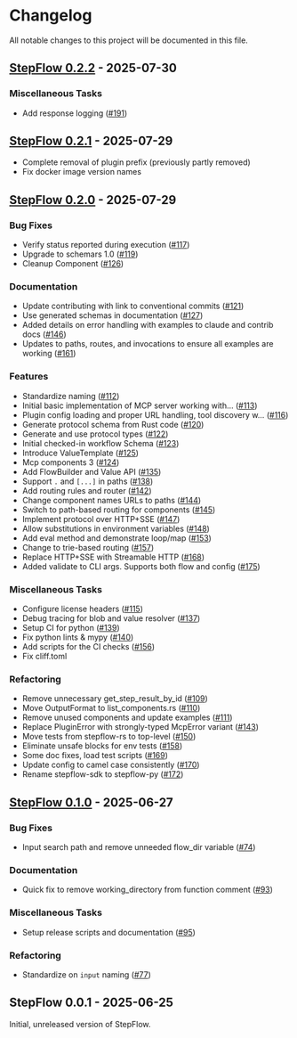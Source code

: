 # Changelog

All notable changes to this project will be documented in this file.

## <a id="0.2.2"></a> [StepFlow 0.2.2](https://github.com/riptano/stepflow/releases/tag/stepflow-rs-0.2.2) - 2025-07-30
### Miscellaneous Tasks

- Add response logging ([#191](https://github.com/riptano/stepflow/pull/191))

## <a id="0.2.1"></a> [StepFlow 0.2.1](https://github.com/riptano/stepflow/releases/tag/stepflow-rs-0.2.1) - 2025-07-29

- Complete removal of plugin prefix (previously partly removed)
- Fix docker image version names

## <a id="0.2.0"></a> [StepFlow 0.2.0](https://github.com/riptano/stepflow/releases/tag/stepflow-rs-0.2.0) - 2025-07-29
### Bug Fixes

- Verify status reported during execution ([#117](https://github.com/riptano/stepflow/pull/117))
- Upgrade to schemars 1.0 ([#119](https://github.com/riptano/stepflow/pull/119))
- Cleanup Component ([#126](https://github.com/riptano/stepflow/pull/126))

### Documentation

- Update contributing with link to conventional commits ([#121](https://github.com/riptano/stepflow/pull/121))
- Use generated schemas in documentation ([#127](https://github.com/riptano/stepflow/pull/127))
- Added details on error handling with examples to claude and contrib docs ([#146](https://github.com/riptano/stepflow/pull/146))
- Updates to paths, routes, and invocations to ensure all examples are working ([#161](https://github.com/riptano/stepflow/pull/161))

### Features

- Standardize naming ([#112](https://github.com/riptano/stepflow/pull/112))
- Initial basic implementation of MCP server working with… ([#113](https://github.com/riptano/stepflow/pull/113))
- Plugin config loading and proper URL handling, tool discovery w… ([#116](https://github.com/riptano/stepflow/pull/116))
- Generate protocol schema from Rust code ([#120](https://github.com/riptano/stepflow/pull/120))
- Generate and use protocol types ([#122](https://github.com/riptano/stepflow/pull/122))
- Initial checked-in workflow Schema ([#123](https://github.com/riptano/stepflow/pull/123))
- Introduce ValueTemplate ([#125](https://github.com/riptano/stepflow/pull/125))
- Mcp components 3 ([#124](https://github.com/riptano/stepflow/pull/124))
- Add FlowBuilder and Value API ([#135](https://github.com/riptano/stepflow/pull/135))
- Support `.` and `[...]` in paths ([#138](https://github.com/riptano/stepflow/pull/138))
- Add routing rules and router ([#142](https://github.com/riptano/stepflow/pull/142))
- Change component names URLs to paths ([#144](https://github.com/riptano/stepflow/pull/144))
- Switch to path-based routing for components ([#145](https://github.com/riptano/stepflow/pull/145))
- Implement protocol over HTTP+SSE ([#147](https://github.com/riptano/stepflow/pull/147))
- Allow substitutions in environment variables ([#148](https://github.com/riptano/stepflow/pull/148))
- Add eval method and demonstrate loop/map ([#153](https://github.com/riptano/stepflow/pull/153))
- Change to trie-based routing ([#157](https://github.com/riptano/stepflow/pull/157))
- Replace HTTP+SSE with Streamable HTTP ([#168](https://github.com/riptano/stepflow/pull/168))
- Added validate to CLI args. Supports both flow and config ([#175](https://github.com/riptano/stepflow/pull/175))

### Miscellaneous Tasks

- Configure license headers ([#115](https://github.com/riptano/stepflow/pull/115))
- Debug tracing for blob and value resolver ([#137](https://github.com/riptano/stepflow/pull/137))
- Setup CI for python ([#139](https://github.com/riptano/stepflow/pull/139))
- Fix python lints & mypy ([#140](https://github.com/riptano/stepflow/pull/140))
- Add scripts for the CI checks ([#156](https://github.com/riptano/stepflow/pull/156))
- Fix cliff.toml

### Refactoring

- Remove unnecessary get_step_result_by_id ([#109](https://github.com/riptano/stepflow/pull/109))
- Move OutputFormat to list_components.rs ([#110](https://github.com/riptano/stepflow/pull/110))
- Remove unused components and update examples ([#111](https://github.com/riptano/stepflow/pull/111))
- Replace PluginError with strongly-typed McpError variant ([#143](https://github.com/riptano/stepflow/pull/143))
- Move tests from stepflow-rs to top-level ([#150](https://github.com/riptano/stepflow/pull/150))
- Eliminate unsafe blocks for env tests ([#158](https://github.com/riptano/stepflow/pull/158))
- Some doc fixes, load test scripts ([#169](https://github.com/riptano/stepflow/pull/169))
- Update config to camel case consistently ([#170](https://github.com/riptano/stepflow/pull/170))
- Rename stepflow-sdk to stepflow-py ([#172](https://github.com/riptano/stepflow/pull/172))

## <a id="0.1.0"></a> [StepFlow 0.1.0](https://github.com/riptano/stepflow/releases/tag/stepflow-rs-0.1.0) - 2025-06-27
### Bug Fixes

- Input search path and remove unneeded flow_dir variable ([#74](https://github.com/riptano/stepflow/pull/74))

### Documentation

- Quick fix to remove working_directory from function comment ([#93](https://github.com/riptano/stepflow/pull/93))

### Miscellaneous Tasks

- Setup release scripts and documentation ([#95](https://github.com/riptano/stepflow/pull/95))

### Refactoring

- Standardize on `input` naming ([#77](https://github.com/riptano/stepflow/pull/77))

## <a id="0.0.1"></a> StepFlow 0.0.1 - 2025-06-25
Initial, unreleased version of StepFlow.
